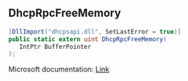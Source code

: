 ## DhcpRpcFreeMemory

```csharp
[DllImport("dhcpsapi.dll", SetLastError = true)]
public static extern uint DhcpRpcFreeMemory(
   IntPtr BufferPointer
);
```

Microsoft documentation: [Link](https://learn.microsoft.com/en-us/windows/win32/api/dhcpsapi/nf-dhcpsapi-dhcprpcfreememory)
